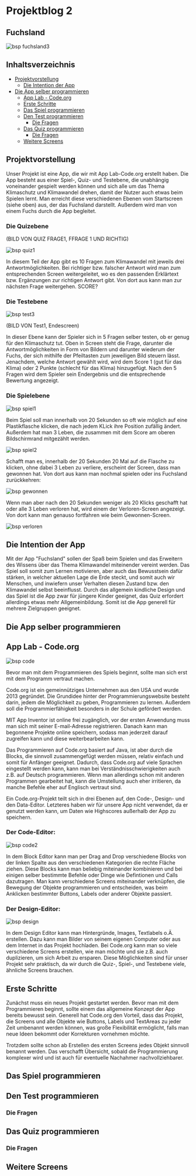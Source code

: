 # Projektblog 2

## Fuchsland


![bsp fuchsland3](Bilder.exe/fuchsland3.PNG)

## Inhaltsverzeichnis

* [Projektvorstellung](#projekt)
  * [Die Intention der App](#Intention)
* [Die App selber programmieren](#dssp)
  * [App Lab - Code.org](#al)
  * [Erste Schritte](#erste)
  * [Das Spiel programmieren](#Spiel)
  * [Den Test programmieren](#Test)
    * [Die Fragen](#Fragen1)
  * [Das Quiz programmieren](#Quiz)
    * [Die Fragen](#Fragen2)
  * [Weitere Screens](#weitere)


## Projektvorstellung <a name="projekt"></a>

Unser Projekt ist eine App, die wir mit App Lab-Code.org erstellt haben. Die App besteht aus einer Spiel-, Quiz- und Testebene, die unabhängig voneinander gespielt werden können und sich alle um das Thema Klimaschutz und Klimawandel drehen, damit der Nutzer auch etwas beim Spielen lernt. Man erreicht diese verschiedenen Ebenen vom Startscreen (siehe oben) aus, der das Fuchsland darstellt. Außerdem wird man von einem Fuchs durch die App begleitet.

### Die Quizebene

(BILD VON QUIZ FRAGE1, FFRAGE 1 UND RICHTIG)

![bsp quiz1](Bilder.exe/quiz1.png)

In diesem Teil der App gibt es 10 Fragen zum Klimawandel mit jeweils drei Antwortmöglichkeiten. Bei richtiger bzw. falscher Antwort wird man zum entsprechenden Screen weitergeleitet, wo es den passenden Erklärtext bzw. Ergänzungen zur richtigen Antwort gibt. Von dort aus kann man zur nächsten Frage weitergehen. SCORE?

### Die Testebene

![bsp test3](Bilder.exe/test3.PNG)

(BILD VON Test1, Endescreen)

In dieser Ebene kann der Spieler sich in 5 Fragen selber testen, ob er genug für den Klimaschutz tut. Oben in Screen steht die Frage, darunter die Antwortmöglichkeiten in Form von Bildern und darunter wiederum der Fuchs, der sich mithilfe der Pfeiltasten zum jeweiligen Bild steuern lässt.
Jenachdem, welche Antwort gewählt wird, wird dem Score 1 (gut für das Klima) oder 2 Punkte (schlecht für das Klima) hinzugefügt.
Nach den 5 Fragen wird dem Spieler sein Endergebnis und die entsprechende Bewertung angezeigt. 

### Die Spielebene

![bsp spiel1](Bilder.exe/spiel1.PNG)


Beim Spiel soll man innerhalb von 20 Sekunden so oft wie möglich auf eine Plastikflasche klicken, die nach jedem KLick ihre Position zufällig ändert. Außerdem hat man 3 Leben, die zusammen mit dem Score am oberen Bildschirmrand mitgezählt werden.

![bsp spiel2](Bilder.exe/spiel2.PNG)

Schafft man es, innerhalb der 20 Sekunden 20 Mal auf die Flasche zu klicken, ohne dabei 3 Leben zu verliere, erscheint der Screen, dass man gewonnen hat. Von dort aus kann man nochmal spielen oder ins Fuchsland zurückkehren:

![bsp gewonnen](Bilder.exe/gewonnen.PNG)

Wenn man aber nach den 20 Sekunden weniger als 20 Klicks geschafft hat oder alle 3 Leben verloren hat, wird einem der Verloren-Screen angezeigt. Von dort kann man genauso fortfahren wie beim Gewonnen-Screen.

![bsp verloren](Bilder.exe/verloren.PNG)

## Die Intention der App <a name="Intention"></a>

Mit der App "Fuchsland" sollen der Spaß beim Spielen und das Erweitern des Wissens über das Thema Klimawandel miteinender vereint werden. Das Spiel soll somit zum Lernen motivieren, aber auch das Bewusstsein dafür stärken, in welcher aktuellen Lage die Erde steckt, und somit auch wir Menschen, und inwiefern unser Verhalten diesen Zustand bzw. den Klimawandel selbst beeinflusst. 
Durch das allgemein kindliche Design und das Spiel ist die App zwar für jüngere Kinder geeignet, das Quiz erfordert allerdings etwas mehr Allgemeinbildung. Somit ist die App generell für mehrere Zielgruppen geeignet.

## Die App selber programmieren <a name="dssp"></a>

## App Lab - Code.org <a name="al"></a>

![bsp code](Bilder.exe/code.PNG)

Bevor man mit dem Programmieren des Spiels beginnt, sollte man sich erst mit dem Programm vertraut machen.

Code.org ist ein gemeinnütziges Unternehmen aus den USA und wurde 2013 gegründet. Die Grundidee hinter der Programmierungswebsite besteht darin, jedem die Möglichkeit zu geben, Programmieren zu lernen. Außerdem soll die Programmierfähigkeit besonders in der Schule gefördert werden. 

MIT App Inventor ist online frei zugänglich, vor der ersten Anwendung muss man sich mit seiner E-mail-Adresse registrieren. Danach kann man begonnene Projekte online speichern, sodass man jederzeit darauf zugreifen kann und diese weiterbearbeiten kann.

Das Programmieren auf Code.org basiert auf Java, ist aber durch die Blocks, die sinnvoll zusammengefügt werden müssen, relativ einfach und somit für Anfänger geeignet. Dadurch, dass Code.org auf viele Sprachen eingestellt werden kann, kann man bei Verständnisschwierigkeiten auch z.B. auf Deutsch programmieren. Wenn man allerdings schon mit anderen Programmen gearbeitet hat, kann die Umstellung auch eher irritieren, da manche Befehle eher auf Englisch vertraut sind.

Ein Code.org-Projekt teilt sich in drei Ebenen auf, den Code-, Design- und den Data-Editor. Letzteres haben wir für unsere App nicht verwendet, da er genutzt werden kann, um Daten wie Highscores außerhalb der App zu speichern.

### Der Code-Editor:

![bsp code2](Bilder.exe/code2.PNG)

In dem Block Editor kann man per Drag and Drop verschiedene Blocks von der linken Spalte aus den verschiedenen Kategorien die rechte Fläche ziehen. Diese Blocks kann man beliebig miteinander kombinieren und bei einigen selber bestimmte Befehle oder Dinge wie Defintionen und Calls dazutragen. Man kann verschiedene Screens miteinander verknüpfen, die Bewegung der Objekte programmieren und entscheiden, was beim Anklicken bestimmter Buttons, Labels oder anderer Objekte passiert.

### Der Design-Editor:

![bsp design](Bilder.exe/design.PNG)

In dem Design Editor kann man Hintergründe, Images, Textlabels o.Ä. erstellen. Dazu kann man Bilder von seinem eigenen Computer oder aus dem Internet in das Projekt hochladen. Bei Code.org kann man so viele verschiedene Screens erstellen, wie man möchte und sie z.B. auch duplizieren, um sich Arbeit zu ersparen. Diese Möglichkeiten sind für unser Projekt sehr praktisch, da wir durch die Quiz-, Spiel-, und Testebene viele, ähnliche Screens brauchen.


## Erste Schritte <a name="erste"></a>

Zunächst muss ein neues Projekt gestartet werden. Bevor man mit dem Programmieren beginnt, sollte einem das allgemeine Konzept der App bereits bewusst sein. Generell hat Code.org den Vorteil, dass das Projekt, die Screens und alle Objekte wie Buttons, Labels und TextAreas zu jeder Zeit umbenannt werden können, was große Flexibilität ermöglicht, falls man neue Ideen bekommt oder Korrekturen vornehmen möchte.

Trotzdem sollte schon ab Erstellen des ersten Screens jedes Objekt sinnvoll benannt werden. Das verschafft Übersicht, sobald die Programmierung komplexer wird und ist auch für eventuelle Nachahmer nachvollziehbarer.

## Das Spiel programmieren <a name="Spiel"></a>


## Den Test programmieren <a name="Test"></a>


### Die Fragen <a name="Fragen1"></a>

## Das Quiz programmieren <a name="Quiz"></a>



### Die Fragen <a name="Fragen2"></a>

## Weitere Screens <a name="weitere"></a>










